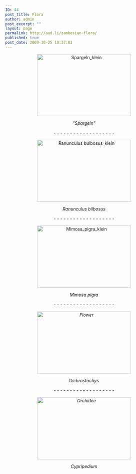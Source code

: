 ```yaml
---
ID: 44
post_title: Flora
author: admin
post_excerpt: ""
layout: page
permalink: http://aud.li/zambesian-flora/
published: true
post_date: 2009-10-25 10:37:01
---
```

<p style="text-align: center;"><img class="aligncenter size-medium wp-image-192" title="Spargeln_klein" src="http://aud.li/wp-content/uploads/2009/10/Spargeln_klein-300x198.jpg" alt="Spargeln_klein" width="300" height="198" /></p>
<p style="text-align: center;"><em>"Spargeln"</em></p>
<p style="text-align: center;"><em>- - - - - - - - - - - - - - - - - - - </em></p>
<p style="text-align: center;"><img class="aligncenter size-medium wp-image-193" title="Ranunculus bulbosus_klein" src="http://aud.li/wp-content/uploads/2009/10/Ranunculus-bulbosus_klein1-300x198.jpg" alt="Ranunculus bulbosus_klein" width="300" height="198" /></p>

<p style="text-align: center;"><em>Ranunculus bilbosus
</em>
<p style="text-align: center;"><em>- - - - - - - - - - - - - - - - - - - </em></p>
<p style="text-align: center;"><img class="aligncenter size-medium wp-image-80" title="Mimosa_pigra_klein" src="http://aud.li/wp-content/uploads/2009/10/Mimosa_pigra_klein-300x198.jpg" alt="Mimosa_pigra_klein" width="300" height="198" /></p>
<p style="text-align: center;"><em>Mimosa pigra</em></p>
<p style="text-align: center;"><em>- - - - - - - - - - - - - - - - - - - </em></p>

<p style="text-align: center;"><em><img class="aligncenter size-medium wp-image-196" title="Flower" src="http://aud.li/wp-content/uploads/2009/10/Flower1-300x198.jpg" alt="Flower" width="300" height="198" />
</em>
<p style="text-align: center;"></p>
<p style="text-align: center;"><em>Dichrostachys</em></p>
<p style="text-align: center;"><em>- - - - - - - - - - - - - - - - - - - </em></p>

<p style="text-align: center;"><em><img class="aligncenter size-medium wp-image-155" title="Orchidee" src="http://aud.li/wp-content/uploads/2009/10/Orchidee1-300x198.jpg" alt="Orchidee" width="300" height="198" />
</em>
<p style="text-align: center;"></p>
<p style="text-align: center;"><em> </em></p>
<p style="text-align: center;"><em>Cypripedium </em></p>
<p style="text-align: center;"><em> </em></p>